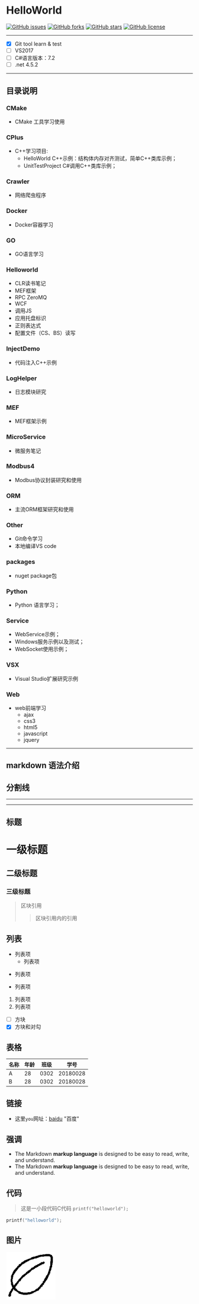 # HelloWorld

[![GitHub issues](https://img.shields.io/github/issues/zlzcn/GitHelloWorld.svg)](https://github.com/zlzcn/GitHelloWorld/issues)
[![GitHub forks](https://img.shields.io/github/forks/zlzcn/GitHelloWorld.svg)](https://github.com/zlzcn/GitHelloWorld/network)
[![GitHub stars](https://img.shields.io/github/stars/zlzcn/GitHelloWorld.svg)](https://github.com/zlzcn/GitHelloWorld/stargazers)
[![GitHub license](https://img.shields.io/github/license/zlzcn/GitHelloWorld.svg)](https://github.com/zlzcn/GitHelloWorld/blob/master/LICENSE)

***

- [x] Git tool learn & test
- [ ] VS2017
- [ ] C#语言版本：7.2
- [ ] .net 4.5.2

***

## 目录说明

### CMake

- CMake 工具学习使用

### CPlus

- C++学习项目:
  - HelloWorld C++示例：结构体内存对齐测试，简单C++类库示例；
  - UnitTestProject C#调用C++类库示例；

### Crawler

- 网络爬虫程序

### Docker

- Docker容器学习

### GO

- GO语言学习

### Helloworld

- CLR读书笔记
- MEF框架
- RPC ZeroMQ
- WCF
- 调用JS
- 应用托盘标识
- 正则表达式
- 配置文件（CS、BS）读写

### InjectDemo

- 代码注入C++示例

### LogHelper

- 日志模块研究

### MEF

- MEF框架示例

### MicroService

- 微服务笔记

### Modbus4

- Modbus协议封装研究和使用

### ORM

- 主流ORM框架研究和使用

### Other

- Git命令学习
- 本地编译VS code

### packages

- nuget package包

### Python

- Python 语言学习；

### Service

- WebService示例；
- Windows服务示例以及测试；
- WebSocket使用示例；

### VSX

- Visual Studio扩展研究示例

### Web

- web前端学习
  - ajax
  - css3
  - html5
  - javascript
  - jquery

***

## markdown 语法介绍

## 分割线

***
___

## 标题
# 一级标题
## 二级标题
### 三级标题
> 区块引用
>> 区块引用内的引用

## 列表

* 列表项
  * 列表项
- 列表项
+ 列表项
1. 列表项
2. 列表项
- [ ] 方块
- [x] 方块和对勾

## 表格

| 名称 | 年龄 | 班级 | 学号     |
| ---- | ---- | ---- | -------- |
| A    | 28   | 0302 | 20180028 |
| B    | 28   | 0302 | 20180028 |

## 链接

- 这里`you`网址：[baidu](https://www.baidu.com/) "百度"

## 强调

- The Markdown **markup language** is designed to be easy to read, write, and understand.
- The Markdown __markup language__ is designed to be easy to read, write, and understand.

## 代码

> 这是一小段代码C代码 `printf("helloworld");`

```C
printf("helloworld");
```

## 图片

![代替文字](leaf.png)

